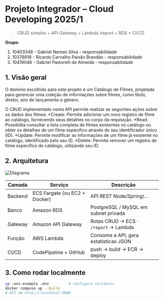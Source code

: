# Projeto Integrador – Cloud Developing 2025/1

> CRUD simples + API Gateway + Lambda /report + RDS + CI/CD

**Grupo**:

1. 10403348 - Gabriel Neman Silva - responsabilidade
2. 10376918 - Ricardo Carvalho Paixão Brandão - responsabilidade
3. 10419046 - Gabriel Pastorelli de Almeida - responsabilidade

## 1. Visão geral
O domínio escolhido para este projeto é um Catálogo de Filmes, projetada para gerenciar uma coleção de informações sobre filmes, como título, diretor, ano de lançamento e gênero.

O CRUD implementado nesta API permite realizar as seguintes ações sobre os dados dos filmes:
*Create: Permite adicionar um novo registro de filme ao catálogo, fornecendo seus detalhes no corpo da requisição.
*Read: Possibilita consultar a lista completa de filmes existentes no catálogo ou obter os detalhes de um filme específico através do seu identificador único (ID).
*Update: Permite modificar as informações de um filme já existente no catálogo, identificado pelo seu ID.
*Delete: Permite remover um registro de filme específico do catálogo, utilizando seu ID.

## 2. Arquitetura

![Diagrama](docs/arquitetura.png)

| Camada | Serviço | Descrição |
|--------|---------|-----------|
| Backend | ECS Fargate (ou EC2 + Docker) | API REST Node/Spring/… |
| Banco   | Amazon RDS              | PostgreSQL / MySQL em subnet privada |
| Gateway | Amazon API Gateway      | Rotas CRUD → ECS · `/report` → Lambda |
| Função  | AWS Lambda              | Consome a API, gera estatísticas JSON |
| CI/CD   | CodePipeline + GitHub   | push → build → ECR → deploy |

## 3. Como rodar localmente

```bash
cp .env.example .env         # configure variáveis
docker compose up --build
# API em http://localhost:3000
